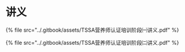 # 讲义

{% file src="../.gitbook/assets/TSSA营养师认证培训阶段㈠讲义.pdf" %}

{% file src="../.gitbook/assets/TSSA营养师认证培训阶段㈡讲义.pdf" %}
